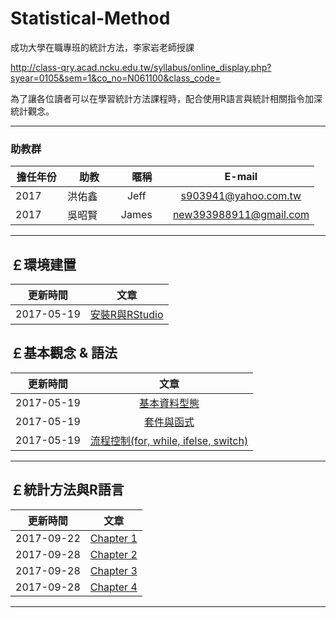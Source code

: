 
# Statistical-Method

成功大學在職專班的統計方法，李家岩老師授課

http://class-qry.acad.ncku.edu.tw/syllabus/online_display.php?syear=0105&sem=1&co_no=N061100&class_code=

為了讓各位讀者可以在學習統計方法課程時，配合使用R語言與統計相關指令加深統計觀念。

--------------------------------------------------------------------------------------------------------------------------------------------
  
### **助教群**    
 

| 擔任年份   |  助教        |    暱稱         |                      E-mail                                                            |
|:---------: | :-----------:|:-----------:    |:---------------------------------------------------------------------------------------: |
| 2017       | 洪佑鑫       | Jeff      |s903941@yahoo.com.tw| 
| 2017       | 吳昭賢       | James     |new393988911@gmail.com|
         

--------------------------------------------------------------------------------------------------------------------------------
  
## **￡環境建置**    
   
|  更新時間       |                      文章                                                                               |
|  :-----------:  | :-----------------------------------------------------------------------------------------------------: |
|  2017-05-19     | [安裝R與RStudio](https://po-lab.github.io/Data-Mining/Source-File/安裝R與RStudio/安裝R與RStudio.html)   | 



## **￡基本觀念 & 語法**   

|  更新時間       |                      文章                                                                                             |
| :-----------:   |:-----------------------------------------------------------------------------------------------------:                |
|  2017-05-19     | [基本資料型態](https://po-lab.github.io/Data-Mining/Source-File/基本資料型態/基本資料型態.html)                       | 
|  2017-05-19     | [套件與函式](https://po-lab.github.io/Data-Mining/Source-File/套件與函式/套件與函式.html)                             | 
|  2017-05-19     | [流程控制(for, while, ifelse, switch)](https://po-lab.github.io/Data-Mining/Source-File/流程控制/流程控制.html)       | 

    
--------------------------------------------------------------------------------------------------------------------------------

## **￡統計方法與R語言**    
   
|  更新時間       |                      文章                                                                               |
|  :-----------:  | :-----------------------------------------------------------------------------------------------------: |
|  2017-09-22     | [Chapter 1](http://rpubs.com/new393988911/ch1)   | 
|  2017-09-28     | [Chapter 2](http://rpubs.com/new393988911/ch2)   | 
|  2017-09-28     | [Chapter 3](http://rpubs.com/new393988911/ch3)   | 
|  2017-09-28     | [Chapter 4](http://rpubs.com/new393988911/ch4)   | 
--------------------------------------------------------------------------------------------------------------------------------

